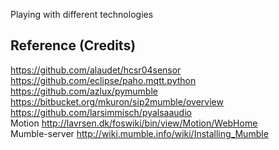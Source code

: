 Playing with different technologies

## Reference (Credits)
https://github.com/alaudet/hcsr04sensor<br/>
https://github.com/eclipse/paho.mqtt.python<br/>
https://github.com/azlux/pymumble<br/>
https://bitbucket.org/mkuron/sip2mumble/overview
https://github.com/larsimmisch/pyalsaaudio<br/>
Motion <http://lavrsen.dk/foswiki/bin/view/Motion/WebHome><br/>
Mumble-server <http://wiki.mumble.info/wiki/Installing_Mumble><br/>
